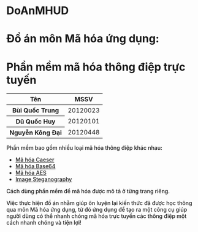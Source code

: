 # DoAnMHUD
<div class="container min-vh-100">
                    <h1 class="text-info">Đồ án môn Mã hóa ứng dụng: </h1>
                    <h1 class="text-info">Phần mềm mã hóa thông điệp trực tuyến </h1>
                    <div id="description">
                        <table class="table">
                            <thead>
                                <tr>
                                    <th scope="col">Tên</th>
                                    <th scope="col">MSSV</th>
                                </tr>
                            </thead>
                            <tbody>
                                <tr>
                                    <th scope="row">Bùi Quốc Trung</th>
                                    <td>20120023</td>
                                </tr>
                                <tr>
                                    <th scope="row">Dũ Quốc Huy</th>
                                    <td>20120101</td>
                                </tr>
                                <tr>
                                    <th scope="row">Nguyễn Kông Đại</th>
                                    <td>20120448</td>
                                </tr>
                            </tbody>
                        </table>
                    </div>
                    <div class="description" style="font-weight: 500;">
                        Phần mềm bao gồm nhiều loại mã hóa thông điệp khác nhau:
                        <ul>
                            <li><a href="https://vi.wikipedia.org/wiki/M%E1%BA%ADt_m%C3%A3_Caesar">Mã hóa Caeser</a>
                            </li>
                            <li><a href="https://vi.wikipedia.org/wiki/Base64">Mã hóa Base64</a></li>
                            <li><a href="https://vi.wikipedia.org/wiki/Advanced_Encryption_Standard">Mã hóa AES</a></li>
                            <li><a href="https://en.wikipedia.org/wiki/Steganography">Image Steganography</a></li>
                        </ul>
                        <p>Cách dùng phần mềm để mã hóa được mô tả ở từng trang riêng.</p>
                        <p>Việc thực hiện đồ án nhằm giúp ôn luyện lại kiến thức đã được học thông qua môn Mã hóa ứng
                            dụng, từ đó ứng dụng để tạo ra một công cụ giúp người dùng có thể nhanh chóng mã hóa trực
                            tuyến các thông điệp một cách nhanh chóng và tiện lợi!</p>
                    </div>
                </div>
